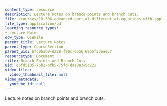 ```yaml
---
content_type: resource
description: Lecture notes on branch points and branch cuts.
file: /courses/18-306-advanced-partial-differential-equations-with-applications-fall-2009/c6fd518576b2bfb575fddaa8a3e5c221_MIT18_306f09_lec22_Branch_Points_B_Cuts.pdf
file_type: application/pdf
learning_resource_types:
- Lecture Notes
ocw_type: OCWFile
parent_title: Lecture Notes
parent_type: CourseSection
parent_uid: bfc0bab0-da28-f90c-6556-69b5f33eae57
resourcetype: Document
title: Branch Points and Branch Cuts
uid: c6fd5185-76b2-bfb5-75fd-daa8a3e5c221
video_files:
  video_thumbnail_file: null
video_metadata:
  youtube_id: null
---
```

Lecture notes on branch points and branch cuts.

